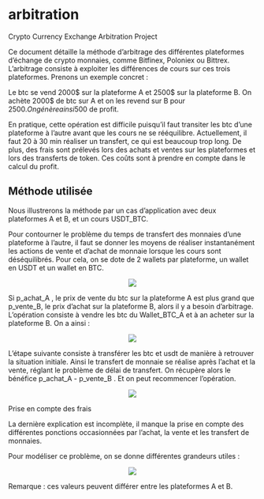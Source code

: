 # arbitration
Crypto Currency Exchange Arbitration Project

Ce document détaille la méthode d’arbitrage des différentes plateformes d’échange de crypto monnaies, comme Bitfinex, Poloniex ou Bittrex. L’arbitrage consiste à exploiter les différences de cours sur ces trois plateformes. Prenons un exemple concret : 

Le btc se vend 2000$ sur la plateforme A et 2500$ sur la plateforme B. On achète 2000$ de btc sur A et on les revend sur B pour 2500$. On génère ainsi 500$ de profit.

En pratique, cette opération est difficile puisqu’il faut transiter les btc d’une plateforme à l’autre avant que les cours ne se rééquilibre. Actuellement, il faut 20 à 30 min réaliser un transfert, ce qui est beaucoup trop long. 
De plus, des frais sont prélevés lors des achats et ventes sur les plateformes et lors des transferts de token. Ces coûts sont à prendre en compte dans le calcul du profit.


## Méthode utilisée

Nous illustrerons la méthode par un cas d’application avec deux plateformes A et B, et un cours USDT_BTC.

Pour contourner le problème du temps de transfert des monnaies d’une plateforme à l’autre, il faut se donner les moyens de réaliser instantanément les actions de vente et d’achat de monnaie lorsque les cours sont déséquilibrés. Pour cela, on se dote de 2 wallets par plateforme, un wallet en USDT et un wallet en BTC.

<p align="center">
  <img src="https://github.com/martmull/arbitration/blob/master/images/tab_1.png"/>
</p>

Si p_achat_A , le prix de vente du btc sur la plateforme A est plus grand que p_vente_B, le prix d’achat sur la plateforme B, alors il y a besoin d’arbitrage. L’opération consiste à vendre les btc du Wallet_BTC_A et à an acheter sur la plateforme B. On a ainsi :

<p align="center">
  <img src="https://github.com/martmull/arbitration/blob/master/images/tab_2.png"/>
</p>

L’étape suivante consiste à transférer les btc et usdt de manière à retrouver la situation initiale. Ainsi le transfert de monnaie se réalise après l’achat et la vente, réglant le problème de délai de transfert. On récupère alors le bénéfice p_achat_A - p_vente_B . Et on peut recommencer l’opération.

<p align="center">
  <img src="https://github.com/martmull/arbitration/blob/master/images/tab_3.png"/>
</p>

Prise en compte des frais

La dernière explication est incomplète, il manque la prise en compte des différentes ponctions occasionnées par l’achat, la vente et les transfert de monnaies.

Pour modéliser ce problème, on se donne différentes grandeurs utiles :

<p align="center">
  <img src="https://github.com/martmull/arbitration/blob/master/images/tab_4.png"/>
</p>

Remarque : ces valeurs peuvent différer entre les plateformes A et B.